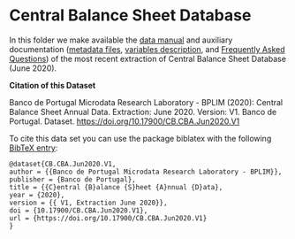 # Central Balance Sheet Database


In this folder we make available the [data manual](https://github.com/BPLIM/Manuals/blob/master/Data/CB/JUN20/CB_manual_JUN2020.pdf) and auxiliary documentation ([metadata files](https://github.com/BPLIM/Manuals/tree/master/Data/CB/JUN20/aux_files), [variables description](https://github.com/BPLIM/Manuals/tree/master/Data/CB/JUN20/aux_files/variables_description), and [Frequently Asked Questions](https://github.com/BPLIM/Manuals/blob/master/Data/CB/JUN20/aux_files/faq/CB_faq.qmd)) of the most recent extraction of Central Balance Sheet Database (June 2020).

**Citation of this Dataset**

Banco de Portugal Microdata Research Laboratory - BPLIM (2020): Central Balance Sheet Annual Data. Extraction: June 2020. Version: V1. Banco de Portugal. Dataset. https://doi.org/10.17900/CB.CBA.Jun2020.V1

To cite this data set you can use the package biblatex with the following [BibTeX entry](https://github.com/BPLIM/Manuals/blob/master/Data/CB/JUN20/aux_files/bibtex/CB.bib):

```
@dataset{CB.CBA.Jun2020.V1,
author = {{Banco de Portugal Microdata Research Laboratory - BPLIM}},
publisher = {Banco de Portugal},
title = {{C}entral {B}alance {S}heet {A}nnual {D}ata},
year = {2020},
version = {{ V1, Extraction June 2020}},
doi = {10.17900/CB.CBA.Jun2020.V1},
url = {https://doi.org/10.17900/CB.CBA.Jun2020.V1}
}
```

